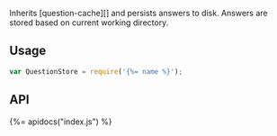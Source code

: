 Inherits [question-cache][] and persists answers to disk. Answers are stored based on current working directory.

## Usage

```js
var QuestionStore = require('{%= name %}');
```

## API
{%= apidocs("index.js") %}
